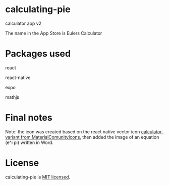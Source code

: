 # calculating-pie
calculator app v2

The name in the App Store is Eulers Calculator

# Packages used

react

react-native

expo

mathjs

# Final notes

Note: the icon was created based on the react native vector icon [calculator-variant from MaterialComunityIcons](https://icons.expo.fyi/MaterialCommunityIcons/calculator-variant), then added the image of an equation (e^i pi) written in Word. 

# License

calculating-pie is [MIT licensed](./LICENSE).
